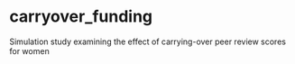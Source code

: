 # carryover_funding
Simulation study examining the effect of carrying-over peer review scores for women
